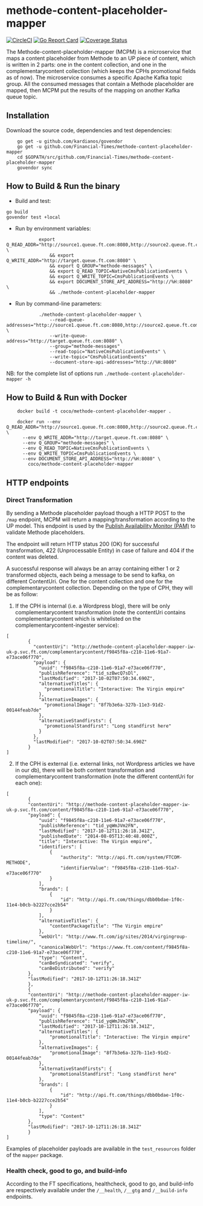 # methode-content-placeholder-mapper
[![CircleCI](https://circleci.com/gh/Financial-Times/methode-content-placeholder-mapper.svg?style=svg)](https://circleci.com/gh/Financial-Times/methode-content-placeholder-mapper) [![Go Report Card](https://goreportcard.com/badge/github.com/Financial-Times/methode-content-placeholder-mapper)](https://goreportcard.com/report/github.com/Financial-Times/methode-content-placeholder-mapper) [![Coverage Status](https://coveralls.io/repos/github/Financial-Times/methode-content-placeholder-mapper/badge.svg)](https://coveralls.io/github/Financial-Times/methode-content-placeholder-mapper)

The Methode-content-placeholder-mapper (MCPM) is a microservice that maps a content placeholder from Methode to an UP piece of content, which is written in 2 parts: one in the content collection, and one in the complementarycontent collection (which keeps the CPHs promotional fields as of now).
The microservice consumes a specific Apache Kafka topic group.
All the consumed messages that contain a Methode placeholder are mapped, then MCPM put the results of the mapping on another Kafka queue topic.

## Installation

Download the source code, dependencies and test dependencies:

        go get -u github.com/kardianos/govendor
        go get -u github.com/Financial-Times/methode-content-placeholder-mapper
        cd $GOPATH/src/github.com/Financial-Times/methode-content-placeholder-mapper
        govendor sync

## How to Build & Run the binary

* Build and test:

```
go build
govendor test +local
```

* Run by environment variables:

```
            export Q_READ_ADDR="http://source1.queue.ft.com:8080,http://source2.queue.ft.com:8080" \
                && export Q_WRITE_ADDR="http://target.queue.ft.com:8080" \
                && export Q_GROUP="methode-messages" \
                && export Q_READ_TOPIC=NativeCmsPublicationEvents \
                && export Q_WRITE_TOPIC=CmsPublicationEvents \
                && export DOCUMENT_STORE_API_ADDRESS="http://%H:8080" \
                && ./methode-content-placeholder-mapper
```

* Run by command-line parameters:

```
            ./methode-content-placeholder-mapper \
                --read-queue-addresses="http://source1.queue.ft.com:8080,http://source2.queue.ft.com:8080" \
                --write-queue-address="http://target.queue.ft.com:8080" \
                --group="methode-messages"
                --read-topic="NativeCmsPublicationEvents" \
                --write-topic="CmsPublicationEvents"
                --document-store-api-addresses="http://%H:8080"
```

NB: for the complete list of options run `./methode-content-placeholder-mapper -h`

How to Build & Run with Docker
------------------------------
```
    docker build -t coco/methode-content-placeholder-mapper .

    docker run --env Q_READ_ADDR="http://source1.queue.ft.com:8080,http://source2.queue.ft.com:8080" \
      --env Q_WRITE_ADDR="http://target.queue.ft.com:8080" \
      --env Q_GROUP="methode-messages" \
      --env Q_READ_TOPIC=NativeCmsPublicationEvents \
      --env Q_WRITE_TOPIC=CmsPublicationEvents \
      --env DOCUMENT_STORE_API_ADDRESS="http://%H:8080" \
        coco/methode-content-placeholder-mapper
```


HTTP endpoints
----------

### Direct Transformation

By sending a Methode placeholder payload though a HTTP POST to the `/map` endpoint,
MCPM will return a mapping/transformation according to the UP model.
This endpoint is used by the  [Publish Availability Monitor (PAM)](https://github.com/Financial-Times/publish-availability-monitor)
to validate Methode placeholders.

The endpoint will return HTTP status 200 (OK) for successful transformation,
422 (Unprocessable Entity) in case of failure and 404 if the content was deleted.

A successful response will always be an array containing either 1 or 2 transformed objects, each being a message to be send to kafka, on different ContentUri. One for the content collection and one for the complementarycontent collection.
Depending on the type of CPH, they will be as follow:

1. If the CPH is internal (i.e. a Wordpress blog), there will be only complementarycontent transformation (note the contentUri contains complementarycontent which is whitelisted on the complementarycontent-ingester service):
```
[
        {
          "contentUri": "http://methode-content-placeholder-mapper-iw-uk-p.svc.ft.com/complementarycontent/f9845f8a-c210-11e6-91a7-e73ace06f770",
          "payload": {
            "uuid": "f9845f8a-c210-11e6-91a7-e73ace06f770",
            "publishReference": "tid_szBwcQ7sDl",
            "lastModified": "2017-10-02T07:50:34.690Z",
            "alternativeTitles": {
              "promotionalTitle": "Interactive: The Virgin empire"
            },
            "alternativeImages": {
              "promotionalImage": "8f7b3e6a-327b-11e3-91d2-00144feab7de"
            },
            "alternativeStandfirsts": {
              "promotionalStandfirst": "Long standfirst here"
            }
          },
          "lastModified": "2017-10-02T07:50:34.690Z"
        }
]
```

2. If the CPH is external (i.e. external links, not Wordpress articles we have in our db), there will be both content transformation and complementarycontent transformation (note the different contentUri for each one):
```
[
        {
        "contentUri": "http://methode-content-placeholder-mapper-iw-uk-p.svc.ft.com/content/f9845f8a-c210-11e6-91a7-e73ace06f770",
        "payload": {
            "uuid": "f9845f8a-c210-11e6-91a7-e73ace06f770",
            "publishReference": "tid_yqWmJVm2FN",
            "lastModified": "2017-10-12T11:26:18.341Z",
            "publishedDate": "2014-08-05T13:40:48.000Z",
            "title": "Interactive: The Virgin empire",
            "identifiers": [
                {
                    "authority": "http://api.ft.com/system/FTCOM-METHODE",
                    "identifierValue": "f9845f8a-c210-11e6-91a7-e73ace06f770"
                }
            ],
            "brands": [
                {
                    "id": "http://api.ft.com/things/dbb0bdae-1f0c-11e4-b0cb-b2227cce2b54"
                }
            ],
            "alternativeTitles": {
                "contentPackageTitle": "The Virgin empire"
            },
            "webUrl": "http://www.ft.com/ig/sites/2014/virgingroup-timeline/",
            "canonicalWebUrl": "https://www.ft.com/content/f9845f8a-c210-11e6-91a7-e73ace06f770",
            "type": "Content",
            "canBeSyndicated": "verify",
            "canBeDistributed": "verify"
        },
        "lastModified": "2017-10-12T11:26:18.341Z"
        },
        {
        "contentUri": "http://methode-content-placeholder-mapper-iw-uk-p.svc.ft.com/complementarycontent/f9845f8a-c210-11e6-91a7-e73ace06f770",
        "payload": {
            "uuid": "f9845f8a-c210-11e6-91a7-e73ace06f770",
            "publishReference": "tid_yqWmJVm2FN",
            "lastModified": "2017-10-12T11:26:18.341Z",
            "alternativeTitles": {
                "promotionalTitle": "Interactive: The Virgin empire"
            },
            "alternativeImages": {
                "promotionalImage": "8f7b3e6a-327b-11e3-91d2-00144feab7de"
            },
            "alternativeStandfirsts": {
                "promotionalStandfirst": "Long standfirst here"
            },
            "brands": [
                {
                    "id": "http://api.ft.com/things/dbb0bdae-1f0c-11e4-b0cb-b2227cce2b54"
                }
            ],
            "type": "Content"
        },
        "lastModified": "2017-10-12T11:26:18.341Z"
        }
]
```

Examples of placeholder payloads are available in the `test_resources` folder
of the `mapper` package.

### Health check, good to go, and build-info
According to the FT specifications, healthcheck, good to go, and build-info are respectively available
under the `/__health`, `/__gtg` and `/__build-info` endpoints.
